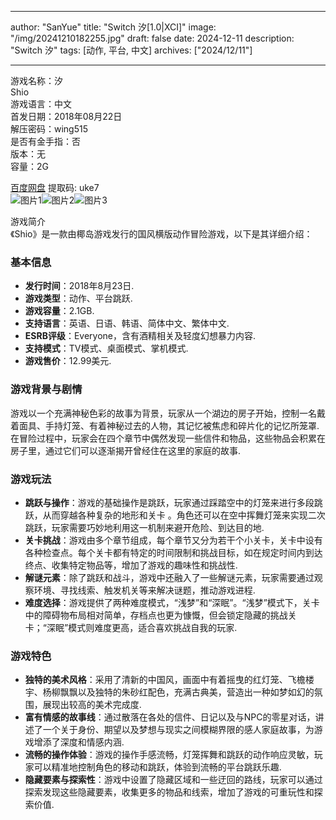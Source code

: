 
---
author: "SanYue"
title: "Switch 汐[1.0|XCI]"
image: "/img/20241210182255.jpg"
draft: false
date: 2024-12-11
description: "Switch 汐"
tags: [动作, 平台, 中文]
archives: ["2024/12/11"]

---

游戏名称：汐   
Shio    
游戏语言：中文  
首发日期：2018年08月22日  
解压密码：wing515  
是否有金手指：否  
版本：无   
容量：2G

[百度网盘](https://pan.baidu.com/s/1rZHU7VBaa1E1Ywnm9-NFRQ) 提取码: uke7  
![图片1](/img/de61d.jpg)![图片2](/img/ec93c2.jpg)![图片3](/img/280bb2.jpg)  

游戏简介  
《Shio》是一款由椰岛游戏发行的国风横版动作冒险游戏，以下是其详细介绍：

### 基本信息
- **发行时间**：2018年8月23日.
- **游戏类型**：动作、平台跳跃.
- **游戏容量**：2.1GB.
- **支持语言**：英语、日语、韩语、简体中文、繁体中文.
- **ESRB评级**：Everyone，含有酒精相关及轻度幻想暴力内容.
- **支持模式**：TV模式、桌面模式、掌机模式.
- **游戏售价**：12.99美元.

### 游戏背景与剧情
游戏以一个充满神秘色彩的故事为背景，玩家从一个湖边的房子开始，控制一名戴着面具、手持灯笼、有着神秘过去的人物，其记忆被焦虑和碎片化的记忆所笼罩. 在冒险过程中，玩家会在四个章节中偶然发现一些信件和物品，这些物品会积累在房子里，通过它们可以逐渐揭开曾经住在这里的家庭的故事.

### 游戏玩法
- **跳跃与操作**：游戏的基础操作是跳跃，玩家通过踩踏空中的灯笼来进行多段跳跃，从而穿越各种复杂的地形和关卡 。角色还可以在空中挥舞灯笼来实现二次跳跃，玩家需要巧妙地利用这一机制来避开危险、到达目的地.
- **关卡挑战**：游戏由多个章节组成，每个章节又分为若干个小关卡，关卡中设有各种检查点。每个关卡都有特定的时间限制和挑战目标，如在规定时间内到达终点、收集特定物品等，增加了游戏的趣味性和挑战性.
- **解谜元素**：除了跳跃和战斗，游戏中还融入了一些解谜元素，玩家需要通过观察环境、寻找线索、触发机关等来解决谜题，推动游戏进程.
- **难度选择**：游戏提供了两种难度模式，“浅梦”和“深眠”。“浅梦”模式下，关卡中的障碍物布局相对简单，存档点也更为慷慨，但会锁定隐藏的挑战关卡；“深眠”模式则难度更高，适合喜欢挑战自我的玩家.

### 游戏特色
- **独特的美术风格**：采用了清新的中国风，画面中有着摇曳的红灯笼、飞檐楼宇、杨柳飘飘以及独特的朱砂红配色，充满古典美，营造出一种如梦如幻的氛围，展现出较高的美术完成度.
- **富有情感的故事线**：通过散落在各处的信件、日记以及与NPC的零星对话，讲述了一个关于身份、期望以及梦想与现实之间模糊界限的感人家庭故事，为游戏增添了深度和情感内涵.
- **流畅的操作体验**：游戏的操作手感流畅，灯笼挥舞和跳跃的动作响应灵敏，玩家可以精准地控制角色的移动和跳跃，体验到流畅的平台跳跃乐趣.
- **隐藏要素与探索性**：游戏中设置了隐藏区域和一些迂回的路线，玩家可以通过探索发现这些隐藏要素，收集更多的物品和线索，增加了游戏的可重玩性和探索价值.
